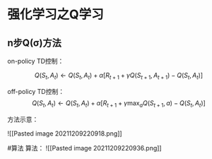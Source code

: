 # 强化学习之Q学习

## n步Q(σ)方法


on-policy TD控制：

$$
Q\left(S_{t}, A_{t}\right) \leftarrow Q\left(S_{t}, A_{t}\right)+\alpha\left[R_{t+1}+\gamma Q\left(S_{t+1}, A_{t+1}\right)-Q\left(S_{t}, A_{t}\right)\right]
$$

off-policy TD控制：
$$
Q\left(S_{t}, A_{t}\right) \leftarrow Q\left(S_{t}, A_{t}\right)+\alpha\left[R_{t+1}+\gamma \max _{a} Q\left(S_{t+1}, a\right)-Q\left(S_{t}, A_{t}\right)\right]
$$

方法示意：

![[Pasted image 20211209220918.png]]

#算法 
算法：
![[Pasted image 20211209220936.png]]


